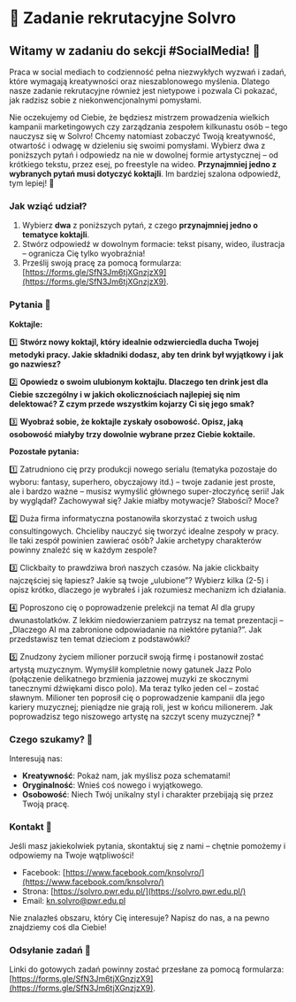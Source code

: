 # 📝 Zadanie rekrutacyjne Solvro

## Witamy w zadaniu do sekcji #SocialMedia! 🍹

Praca w social mediach to codzienność pełna niezwykłych wyzwań i zadań, które wymagają kreatywności oraz nieszablonowego myślenia. Dlatego nasze zadanie rekrutacyjne również jest nietypowe i pozwala Ci pokazać, jak radzisz sobie z niekonwencjonalnymi pomysłami.

Nie oczekujemy od Ciebie, że będziesz mistrzem prowadzenia wielkich kampanii marketingowych czy zarządzania zespołem kilkunastu osób – tego nauczysz się w Solvro! Chcemy natomiast zobaczyć Twoją kreatywność, otwartość i odwagę w dzieleniu się swoimi pomysłami. Wybierz dwa z poniższych pytań i odpowiedz na nie w dowolnej formie artystycznej – od krótkiego tekstu, przez esej, po freestyle na wideo. **Przynajmniej jedno z wybranych pytań musi dotyczyć koktajli**. Im bardziej szalona odpowiedź, tym lepiej! 🌟

### Jak wziąć udział?
1. Wybierz **dwa** z poniższych pytań, z czego **przynajmniej jedno o tematyce koktajli**.
2. Stwórz odpowiedź w dowolnym formacie: tekst pisany, wideo, ilustracja – ogranicza Cię tylko wyobraźnia!
3. Prześlij swoją pracę za pomocą formularza: [https://forms.gle/SfN3Jm6tjXGnzjzX9](https://forms.gle/SfN3Jm6tjXGnzjzX9).

### Pytania 🤔

**Koktajle:**

1️⃣ **Stwórz nowy koktajl, który idealnie odzwierciedla ducha Twojej metodyki pracy. Jakie składniki dodasz, aby ten drink był wyjątkowy i jak go nazwiesz?**

2️⃣ **Opowiedz o swoim ulubionym koktajlu. Dlaczego ten drink jest dla Ciebie szczególny i w jakich okolicznościach najlepiej się nim delektować? Z czym przede wszystkim kojarzy Ci się jego smak?**

3️⃣ **Wyobraź sobie, że koktajle zyskały osobowość. Opisz, jaką osobowość miałyby trzy dowolnie wybrane przez Ciebie koktaile.**

**Pozostałe pytania:**

1️⃣  Zatrudniono cię przy produkcji nowego serialu (tematyka pozostaje do wyboru: fantasy, superhero, obyczajowy itd.) – twoje zadanie jest proste, ale i bardzo ważne – musisz wymyślić głównego super-złoczyńcę serii! Jak by wyglądał? Zachowywał się? Jakie miałby motywacje? Słabości? Moce?

2️⃣ Duża firma informatyczna postanowiła skorzystać z twoich usług consultingowych. Chcieliby nauczyć się tworzyć idealne zespoły w pracy. Ile taki zespół powinien zawierać osób? Jakie archetypy charakterów powinny znaleźć się w każdym zespole?

3️⃣  Clickbaity to prawdziwa broń naszych czasów. Na jakie clickbaity najczęściej się łapiesz? Jakie są twoje „ulubione”? Wybierz kilka (2-5) i opisz krótko, dlaczego je wybrałeś i jak rozumiesz mechanizm ich działania.

4️⃣  Poproszono cię o poprowadzenie prelekcji na temat AI dla grupy dwunastolatków. Z lekkim niedowierzaniem patrzysz na temat prezentacji – „Dlaczego AI ma zabronione odpowiadanie na niektóre pytania?”.  Jak przedstawisz ten temat dzieciom z podstawówki?

5️⃣  Znudzony życiem milioner porzucił swoją firmę i postanowił zostać artystą muzycznym. Wymyślił kompletnie nowy gatunek Jazz Polo (połączenie delikatnego brzmienia jazzowej muzyki ze skocznymi tanecznymi dźwiękami disco polo). Ma teraz tylko jeden cel – zostać sławnym. Milioner ten poprosił cię o poprowadzenie kampanii dla jego kariery muzycznej; pieniądze nie grają roli, jest w końcu milionerem. Jak poprowadzisz tego niszowego artystę na szczyt sceny muzycznej? 
*

### Czego szukamy? 👀
Interesują nas:
- **Kreatywność**: Pokaż nam, jak myślisz poza schematami!
- **Oryginalność**: Wnieś coś nowego i wyjątkowego.
- **Osobowość**: Niech Twój unikalny styl i charakter przebijają się przez Twoją pracę.

### Kontakt 🤝
Jeśli masz jakiekolwiek pytania, skontaktuj się z nami – chętnie pomożemy i odpowiemy na Twoje wątpliwości!

- Facebook: [https://www.facebook.com/knsolvro/](https://www.facebook.com/knsolvro/)
- Strona: [https://solvro.pwr.edu.pl/](https://solvro.pwr.edu.pl/)
- Email: kn.solvro@pwr.edu.pl

Nie znalazłeś obszaru, który Cię interesuje? Napisz do nas, a na pewno znajdziemy coś dla Ciebie!

### Odsyłanie zadań 🔗
Linki do gotowych zadań powinny zostać przesłane za pomocą formularza: [https://forms.gle/SfN3Jm6tjXGnzjzX9](https://forms.gle/SfN3Jm6tjXGnzjzX9).
